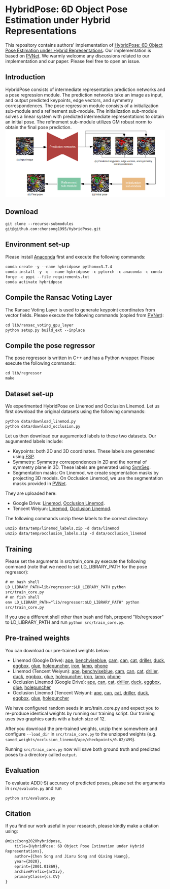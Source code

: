 # HybridPose: 6D Object Pose Estimation under Hybrid Representations
This repository contains authors' implementation of [HybridPose: 6D Object Pose Estimation under Hybrid Representations](https://arxiv.org/abs/2001.01869). Our implementation is based on [PVNet](https://github.com/zju3dv/pvnet).
We warmly welcome any discussions related to our implementation and our paper. Please feel free to open an issue.

## Introduction
HybridPose consists of intermediate representation prediction networks and a pose regression module. The prediction networks take an image as input, and output predicted keypoints, edge vectors, and symmetry correspondences. The pose regression module consists of a initialization sub-module and a refinement sub-module. The initialization sub-module solves a linear system with predicted intermediate representations to obtain an initial pose. The refinement sub-module utilizes GM robust norm to obtain the final pose prediction.
![Approach overview](./assets/overview.png)

## Download
```
git clone --recurse-submodules git@github.com:chensong1995/HybridPose.git
```

## Environment set-up
Please install [Anaconda](https://www.anaconda.com/distribution/) first and execute the following commands:
```
conda create -y --name hybridpose python==3.7.4
conda install -y -q --name hybridpose -c pytorch -c anaconda -c conda-forge -c pypi --file requirements.txt
conda activate hybridpose
```

## Compile the Ransac Voting Layer
The Ransac Voting Layer is used to generate keypoint coordinates from vector fields. Please execute the following commands (copied from [PVNet](https://github.com/zju3dv/pvnet)):
```
cd lib/ransac_voting_gpu_layer
python setup.py build_ext --inplace
```

## Compile the pose regressor
The pose regressor is written in C++ and has a Python wrapper. Please execute the following commands:
```
cd lib/regressor
make
```

## Dataset set-up
We experimented HybridPose on Linemod and Occlusion Linemod. Let us first download the original datasets using the following commands:
```
python data/download_linemod.py
python data/download_occlusion.py
```
Let us then download our augumented labels to these two datasets. Our augumented labels include:
* Keypoints: both 2D and 3D coordinates. These labels are generated using [FSP](https://github.com/zju3dv/pvnet/blob/master/lib/utils/data_utils.py).
* Symmetry: Symmetry correspondences in 2D and the normal of symmetry plane in 3D. These labels are generated using [SymSeg](https://github.com/aecins/symseg).
* Segmentation masks: On Linemod, we create segmentation masks by projecting 3D models. On Occlusion Linemod, we use the segmentation masks provided in [PVNet](https://github.com/zju3dv/pvnet).

They are uploaded here:
* Google Drive: [Linemod](https://drive.google.com/file/d/1f9-KEVtKprU0vNYWXjPSFhEoU32Vtlv2/view?usp=sharing), [Occlusion Linemod](https://drive.google.com/file/d/1PItmDj7Go0OBnC1Lkvagz3RRB9qdJUIG/view?usp=sharing).
* Tencent Weiyun: [Linemod](https://share.weiyun.com/5aJReIX), [Occlusion Linemod](https://share.weiyun.com/50i7KTb).

The following commands unzip these labels to the correct directory:
```
unzip data/temp/linemod_labels.zip -d data/linemod
unzip data/temp/occlusion_labels.zip -d data/occlusion_linemod
```

## Training
Please set the arguments in src/train\_core.py execute the following command (note that we need to set LD\_LIBRARY\_PATH for the pose regressor):
```
# on bash shell
LD_LIBRARY_PATH=lib/regressor:$LD_LIBRARY_PATH python src/train_core.py
# on fish shell
env LD_LIBRARY_PATH="lib/regressor:$LD_LIBRARY_PATH" python src/train_core.py
```
If you use a different shell other than bash and fish, prepend "lib/regressor" to LD\_LIBRARY\_PATH and run `python src/train_core.py`.

## Pre-trained weights
You can download our pre-trained weights below:
* Linemod (Google Drive): [ape](https://drive.google.com/file/d/19Nl8AOER9brGDGUGu1WRwhdFBJNLymiu/view?usp=sharing),
[benchviseblue](https://drive.google.com/file/d/1nMLJtV3XsK60bGGE-zFA1dw34074yryf/view?usp=sharing),
[cam](https://drive.google.com/file/d/1Sc0wx73E_DyrKe1N7DMl3qIRKSimIZoe/view?usp=sharing),
[can](https://drive.google.com/file/d/1NTEc6BcTV69Li0XW-ZDD7aLMuIkY3RL5/view?usp=sharing),
[cat](https://drive.google.com/file/d/1DN5OULGOtVP7r8hNySl2Ufou_tLSdWpI/view?usp=sharing),
[driller](https://drive.google.com/file/d/1JFiBxbp6nSKnsDsJK2II0WUYRi5oYdQF/view?usp=sharing),
[duck](https://drive.google.com/file/d/1XlVV1CBrPxZgZwNc9EjqGfTO1XSa2DhH/view?usp=sharing),
[eggbox](https://drive.google.com/file/d/1KyVC_sU0H8-VXjSz0yCAuyOjL-Olfylq/view?usp=sharing),
[glue](https://drive.google.com/file/d/1ZU5V4ew97XbzCmQ94mQhLCQtH5GttZ_i/view?usp=sharing),
[holepuncher](https://drive.google.com/file/d/1BVlQTmQOxs4pYjEI19eunA5BO-Q6AiAA/view?usp=sharing),
[iron](https://drive.google.com/file/d/1CtZfFycD90xcu3u6dEjoQa0ETY0RSJ5V/view?usp=sharing),
[lamp](https://drive.google.com/file/d/1UYnDxdXs_XVNyz7QHeq3RIPU1Gw-df-r/view?usp=sharing),
[phone](https://drive.google.com/file/d/1ArP9c7Z-CG2P9zvhreA4_jj0-e0i1TSF/view?usp=sharing)
* Linemod (Tencent Weiyun): [ape](https://share.weiyun.com/5ifVe8J),
[benchviseblue](https://share.weiyun.com/5BspKQW),
[cam](https://share.weiyun.com/5pqwOhx),
[can](https://share.weiyun.com/5jAxYqm),
[cat](https://share.weiyun.com/5W8ncSc),
[driller](https://share.weiyun.com/5IUIjpn),
[duck](https://share.weiyun.com/5JMrfdR),
[eggbox](https://share.weiyun.com/5Yjtn0D),
[glue](https://share.weiyun.com/520JEaN),
[holepuncher](https://share.weiyun.com/5oOkGKM),
[iron](https://share.weiyun.com/5nCAiAJ),
[lamp](https://share.weiyun.com/5rkmZKC),
[phone](https://share.weiyun.com/5XaPpPq)
* Occlusion Linemod (Google Drive): [ape](https://drive.google.com/file/d/1JeBETMGgELrawzofO59j4OCpg-2tf3iy/view?usp=sharing),
[can](https://drive.google.com/file/d/1Cl47bGiPyodHNqITaxCadFAT97YP7nl9/view?usp=sharing),
[cat](https://drive.google.com/file/d/1gDMwqPuFyKg_YW_PbqY_yT53dJEYYrqW/view?usp=sharing),
[driller](https://drive.google.com/file/d/1iAvptsTtwHVp6bNNSRBl5QiVi3O8uDeo/view?usp=sharing),
[duck](https://drive.google.com/file/d/1GwmhyWG4czIsVcCRyWA19ZEZfTzEN2Wo/view?usp=sharing),
[eggbox](https://drive.google.com/file/d/1UKl6aSLRVZzbjI1b5yhxBRlavI8n_JMb/view?usp=sharing),
[glue](https://drive.google.com/file/d/1JnABWWuNns_syYO-zPUBGViT_HWt0VAW/view?usp=sharing),
[holepuncher](https://drive.google.com/file/d/1XGt5BvYEbVN67zZbdMaGBsaC2-pad4zv/view?usp=sharing)
* Occlusion Linemod (Tencent Weiyun): [ape](https://share.weiyun.com/5t8BCmi),
[can](https://share.weiyun.com/5IgRL6W),
[cat](https://share.weiyun.com/5i50fIb),
[driller](https://share.weiyun.com/52GAoma),
[duck](https://share.weiyun.com/5pkx7dB),
[eggbox](https://share.weiyun.com/5XBQ8IY),
[glue](https://share.weiyun.com/5p2aIzV),
[holepuncher](https://share.weiyun.com/5cR5b88)

We have configured random seeds in src/train\_core.py and expect you to re-produce identical weights by running our training script. Our training uses two graphics cards with a batch size of 12.

After you download the pre-trained weights, unzip them somewhere and configure `--load_dir` in `src/train_core.py` to the unzipped weights (e.g. `saved_weights/occlusion_linemod/ape/checkpoints/0.02/499`).

Running `src/train_core.py` now will save both ground truth and predicted poses to a directory called `output`.

## Evaluation
To evaluate ADD(-S) accuracy of predicted poses, please set the arguments in `src/evaluate.py` and run
```
python src/evaluate.py
```

## Citation
If you find our work useful in your research, please kindly make a citation using:
```
@misc{song2020hybridpose,
    title={HybridPose: 6D Object Pose Estimation under Hybrid Representations},
    author={Chen Song and Jiaru Song and Qixing Huang},
    year={2020},
    eprint={2001.01869},
    archivePrefix={arXiv},
    primaryClass={cs.CV}
}
```
